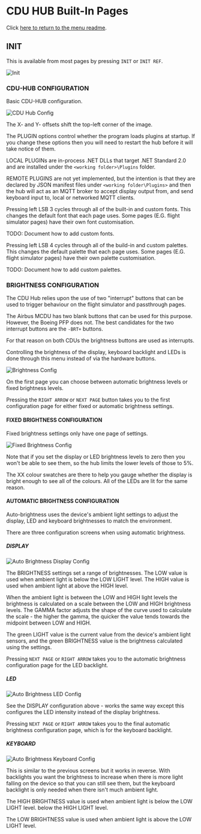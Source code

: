 # CDU HUB Built-In Pages

Click [here to return to the menu readme](menu.md).

## INIT

This is available from most pages by pressing `INIT` or `INIT REF`.

![Init](screen-init.png)


### CDU-HUB CONFIGURATION

Basic CDU-HUB configuration.

![CDU Hub Config](screen-init-cduhub.png)

The X- and Y- offsets shift the top-left corner of the image.

The PLUGIN options control whether the program loads plugins at
startup. If you change these options then you will need to
restart the hub before it will take notice of them.

LOCAL PLUGINs are in-process .NET DLLs that target .NET Standard
2.0 and are installed under the `<working folder>\Plugins` folder.

REMOTE PLUGINS are not yet implemented, but the intention is that
they are declared by JSON manifest files under `<working folder\Plugins>`
and then the hub will act as an MQTT broker to accept display
output from, and send keyboard input to, local or networked MQTT
clients.

Pressing left LSB 3 cycles through all of the built-in and
custom fonts. This changes the default font that each page uses.
Some pages (E.G. flight simulator pages) have their own font
customisation.

TODO: Document how to add custom fonts.

Pressing left LSB 4 cycles through all of the build-in and
custom palettes. This changes the default palette that each page
uses. Some pages (E.G. flight simulator pages) have their own
palette customisation.

TODO: Document how to add custom palettes.

### BRIGHTNESS CONFIGURATION

The CDU Hub relies upon the use of two "interrupt" buttons that
can be used to trigger behaviour on the flight simulator and
passthrough pages.

The Airbus MCDU has two blank buttons that can be used for this
purpose. However, the Boeing PFP does not. The best candidates
for the two interrupt buttons are the `-BRT+` buttons.

For that reason on both CDUs the brightness buttons are used as
interrupts.

Controlling the brightness of the display, keyboard backlight
and LEDs is done through this menu instead of via the hardware
buttons.

![Brightness Config](screen-init-brightness.png)

On the first page you can choose between automatic brightness
levels or fixed brightness levels.

Pressing the `RIGHT ARROW` or `NEXT PAGE` button takes you to the first
configuration page for either fixed or automatic brightness
settings.

#### FIXED BRIGHTNESS CONFIGURATION

Fixed brightness settings only have one page of settings.

![Fixed Brightness Config](screen-init-brightness-fixed.png)

Note that if you set the display or LED brightness levels to
zero then you won't be able to see them, so the hub limits the
lower levels of those to 5%.

The XX colour swatches are there to help you gauge whether the
display is bright enough to see all of the colours. All of the
LEDs are lit for the same reason.

#### AUTOMATIC BRIGHTNESS CONFIGURATION

Auto-brightness uses the device's ambient light settings to
adjust the display, LED and keyboard brightnesses to match the
environment.

There are three configuration screens when using automatic
brightness.

##### DISPLAY

![Auto Brightness Display Config](screen-init-brightness-auto-display.png)

The BRIGHTNESS settings set a range of brightnesses. The LOW
value is used when ambient light is below the LOW LIGHT level.
The HIGH value is used when ambient light at above the HIGH
level.

When the ambient light is between the LOW and HIGH light levels
the brightness is calculated on a scale between the LOW and
HIGH brightness levels. The GAMMA factor adjusts the shape of
the curve used to calculate the scale - the higher the gamma,
the quicker the value tends towards the midpoint between LOW
and HIGH.

The green LIGHT value is the current value from the device's
ambient light sensors, and the green BRIGHTNESS value is the
brightness calculated using the settings.

Pressing `NEXT PAGE` or `RIGHT ARROW` takes you to the 
automatic brightness configuration page for the LED backlight.

##### LED

![Auto Brightness LED Config](screen-init-brightness-auto-led.png)

See the DISPLAY configuration above - works the same way except
this configures the LED intensity instead of the display
brightness.

Pressing `NEXT PAGE` or `RIGHT ARROW` takes you to the final
automatic brightness configuration page, which is for the
keyboard backlight.

##### KEYBOARD

![Auto Brightness Keyboard Config](screen-init-brightness-auto-keyboard.png)

This is similar to the previous screens but it works in
reverse. With backlights you want the brightness to increase
when there is more light falling on the device so that you can
still see them, but the keyboard backlight is only needed when
there isn't much ambient light.

The HIGH BRIGHTNESS value is used when ambient light is below the LOW LIGHT level.
below the HIGH LIGHT level.

The LOW BRIGHTNESS value is used when ambient light is above the
LOW LIGHT level.

